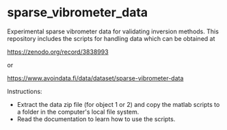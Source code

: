 # sparse_vibrometer_data
Experimental sparse vibrometer data for validating inversion methods. 
This repository includes the scripts for handling data which can be 
obtained at 

https://zenodo.org/record/3838993

or

https://www.avoindata.fi/data/dataset/sparse-vibrometer-data

Instructions: 

- Extract the data zip file (for object 1 or 2) and copy the matlab 
  scripts to a folder in the computer's local file system. 
- Read the documentation to learn how to use the scripts.
